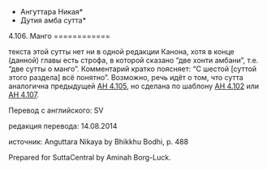 * Ангуттара Никая*
* Дутия амба сутта*

4\.106\. Манго
\=\=\=\=\=\=\=\=\=\=\=\=

текста этой сутты нет ни в одной редакции Канона, хотя в конце \(данной\) главы есть строфа, в которой сказано “две хонти амбани”, т\.е\. “две сутты о манго”\. Комментарий кратко поясняет: “С шестой [суттой этого раздела] всё понятно”\. Возможно, речь идёт о том, что сутта аналогична предыдущей [АН 4\.105](/an4\.105/ru/sv), но сделана по шаблону [АН 4\.102](/an4\.102/ru/sv) или [АН 4\.107](/an4\.107/ru/sv)\.

Перевод с английского: SV

редакция перевода: 14\.08\.2014

источник: Anguttara Nikaya by Bhikkhu Bodhi, p\. 488

Prepared for SuttaCentral by Aminah Borg\-Luck\.